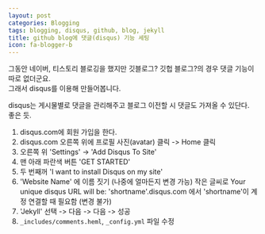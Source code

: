 ```yaml
---
layout: post
categories: Blogging
tags: blogging, disqus, github, blog, jekyll
title: github blog에 댓글(disqus) 기능 세팅
icon: fa-blogger-b
---
```


그동안 네이버, 티스토리 블로깅을 했지만 깃블로그? 깃헙 블로그?의 경우 댓글 기능이 따로 없더군요.  
그래서 disqus를 이용해 만들어봅니다.  
  
disqus는 게시물별로 댓글을 관리해주고 블로그 이전할 시 댓글도 가져올 수 있단다.  
좋은 듯.  
  
1. disqus.com에 회원 가입을 한다.
2. disqus.com 오른쪽 위에 프로필 사진(avatar) 클릭 -> Home 클릭
3. 오른쪽 위 'Settings' -> 'Add Disqus To Site'
4. 맨 아래 파란색 버튼 'GET STARTED'
5. 두 번째꺼 'I want to install Disqus on my site'
6. 'Website Name' 에 이름 짓기 (나중에 얼마든지 변경 가능)
   작은 글씨로 Your unique disqus URL will be: 'shortname'.disqus.com 에서 'shortname'이 계정 연결할 때 필요함 (변경 불가)
7. 'Jekyll' 선택 -> 다음 -> 다음 -> 성공
8. `_includes/comments.heml`, `_config.yml` 파일 수정
